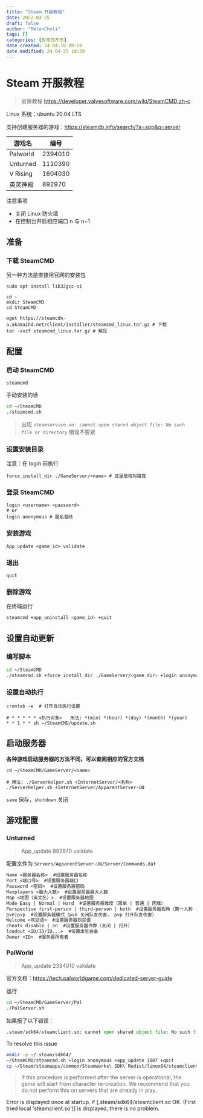 ```yaml
---
title: "Steam 开服教程"
date: 2022-03-25
draft: false
author: "MelonCholi"
tags: []
categories: [有用的东东]
date created: 24-04-10 09:58
date modified: 24-04-25 18:39
---
```


# Steam 开服教程

> 官房教程 https://developer.valvesoftware.com/wiki/SteamCMD:zh-c

Linux 系统：ubuntu 20.04 LTS

支持创建服务器的游戏：https://steamdb.info/search/?a=app&q=server

| 游戏名   | 编号    |
| -------- | ------- |
| Palworld | 2394010 |
| Unturned | 1110390 |
| V Rising | 1604030 |
| 英灵神殿 | 892970  |

注意事项

- 关闭 Linux 防火墙
- 在控制台开启相应端口 n 与 n+1

## 准备

### 下载 SteamCMD

另一种方法是直接用官网的安装包

```shell
sudo apt install lib32gcc-s1

cd ~
mkdir SteamCMD
cd SteamCMD

wget https://steamcdn-a.akamaihd.net/client/installer/steamcmd_linux.tar.gz # 下载
tar -xvzf steamcmd_linux.tar.gz # 解压 
```

## 配置

### 启动 SteamCMD

```shell
steamcmd
```

手动安装的话

```sh
cd ~/SteamCMD
./steamcmd.sh
```

> 出现 `steamservice.so: cannot open shared object file: No such file or directory` 错误不要紧

### 设置安装目录

注意：在 login 前执行

```shell
force_install_dir ./GameServer/<name> # 这里是相对路径
```

### 登录 SteamCMD

```shell
login <username> <password> 
# or
login anonymous # 匿名登陆
```

### 安装游戏

```shell
App_update <game_id> validate
```

### 退出

```shell
quit
```

### 删除游戏

在终端运行

```sh
steamcmd +app_uninstall <game_id> +quit
```

## 设置自动更新

### 编写脚本

```sh
cd ~/SteamCMD
./steamcmd.sh +force_install_dir ./GameServer/<game_dir> +login anonymous  +App_update <game_id> validate +quit
```

### 设置自动执行

```shell
crontab -e  # 打开自动执行设置

# * * * * * <执行对象>   用法: *(min) *(hour) *(day) *(month) *(year) 
* * 1 * * sh ~/SteamCMD/update.sh
```

## 启动服务器

**各种游戏启动服务器的方法不同，可以查阅相应的官方文档**

```shell
cd ~/SteamCMD/GameServer/<name>

# 用法: ./ServerHelper.sh +InternetServer/<名称> 
./ServerHelper.sh +InternetServer/ApparentServer-UN
```

`save` 保存，`shutdown` 关闭

## 游戏配置

### Unturned

> App_update 892970 validate

配置文件为 `Servers/ApparentServer-UN/Server/Commands.dat`

```txt
Name <服务器名称>  #设置服务器名称
Port <端口号>  #设置服务器端口
Password <密码>  #设置服务器密码
Maxplayers <最大人数>  #设置服务器最大人数  
Map <地图（英文名）>  #设置服务器地图
Mode Easy | Normal | Hard  #设置服务器难度（简单 | 普通 | 困难）
Perspective first-person | third-person | both  #设置服务器视角（第一人称 | 第三人称 | 全部）
pve|pvp  #设置服务器模式（pve 关闭队友伤害， pvp 打开队友伤害）
Welcome <欢迎语>  #设置服务器欢迎语
cheats disable | on  #设置服务器作弊（关闭 | 打开）
loadout <ID/ID/ID...>  #设置出生装备
Owner <ID>  #服务器所有者
```

### PalWorld

> App_update 2394010 validate

官方文档：https://tech.palworldgame.com/dedicated-server-guide

运行

```sh
cd ~/SteamCMD/GameServer/Pal
./PalServer.sh
```

如果报了以下错误：

```py
.steam/sdk64/steamclient.so: cannot open shared object file: No such file or directory
```

To resolve this issue

```sh
mkdir -p ~/.steam/sdk64/
~/SteamCMD/steamcmd.sh +login anonymous +app_update 1007 +quit
cp ~/Steam/steamapps/common/Steamworks\ SDK\ Redist/linux64/steamclient.so ~/.steam/sdk64/
```

> If this procedure is performed after the server is operational, the game will start from character re-creation. We recommend that you do not perform this on servers that are already in play.

Error is displayed once at startup. if [.steam/sdk64/steamclient.so OK. (First tried local 'steamclient.so')] is displayed, there is no problem.
